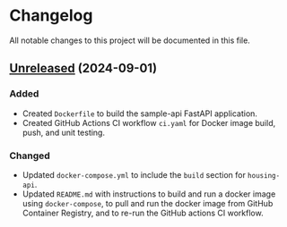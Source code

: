 # Changelog

All notable changes to this project will be documented in this file.

## [Unreleased](https://github.com/KiranChander/sample-api) (2024-09-01)
### Added
- Created `Dockerfile` to build the sample-api FastAPI application.
- Created GitHub Actions CI workflow `ci.yaml` for Docker image build, push, and unit testing.

### Changed
- Updated `docker-compose.yml` to include the `build` section for `housing-api`.
- Updated `README.md` with instructions to build and run a docker image using `docker-compose`, to pull and run the docker image from GitHub Container Registry, and to re-run the GitHub actions CI workflow.
